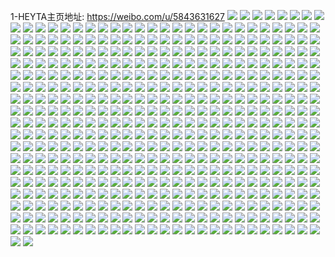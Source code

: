 1-HEYTA主页地址: https://weibo.com/u/5843631627 
![](https://wx4.sinaimg.cn/mw2000/006nthx1gy1h938jfwqo3j326p2wxe82.jpg) 
![](https://wx4.sinaimg.cn/mw2000/006nthx1gy1h938jrrliqj328i2zc4qs.jpg) 
![](https://wx4.sinaimg.cn/mw2000/006nthx1gy1h938jlgducj31jg21yhdt.jpg) 
![](https://wx4.sinaimg.cn/mw2000/006nthx1gy1h938ji811oj326e2wju0x.jpg) 
![](https://wx4.sinaimg.cn/mw2000/006nthx1gy1h938jkjd5yj329y31ahdt.jpg) 
![](https://wx4.sinaimg.cn/mw2000/006nthx1gy1h938jntskbj32b0659e84.jpg) 
![](https://wx4.sinaimg.cn/mw2000/006nthx1gy1h938jdn7cfj31s32dh7wh.jpg) 
![](https://wx4.sinaimg.cn/mw2000/006nthx1gy1h938jp1u5xj327u5wr1ky.jpg) 
![](https://wx4.sinaimg.cn/mw2000/006nthx1gy1h938jtz13uj329690ihdw.jpg) 
![](https://wx4.sinaimg.cn/mw2000/006nthx1gy1h8s2ejt9hnj31qc2b4kjl.jpg) 
![](https://wx4.sinaimg.cn/mw2000/006nthx1gy1h8s2emkt60j321s2qdkjm.jpg) 
![](https://wx4.sinaimg.cn/mw2000/006nthx1gy1h8s2eoarx9j31v42hf1ky.jpg) 
![](https://wx4.sinaimg.cn/mw2000/006nthx1gy1h8s2eqf2zkj31x52k67wi.jpg) 
![](https://wx4.sinaimg.cn/mw2000/006nthx1gy1h8s2eswypij31x62k87wi.jpg) 
![](https://wx4.sinaimg.cn/mw2000/006nthx1gy1h8s2f3ofglj32352poe82.jpg) 
![](https://wx4.sinaimg.cn/mw2000/006nthx1gy1h8phil1losj30el0eldgl.jpg) 
![](https://wx4.sinaimg.cn/mw2000/006nthx1gy1h8l1ogmxuoj31zd2z41l0.jpg) 
![](https://wx4.sinaimg.cn/mw2000/006nthx1gy1h8l1owcwboj323u35su10.jpg) 
![](https://wx4.sinaimg.cn/mw2000/006nthx1gy1h8l1patcg3j321f326npf.jpg) 
![](https://wx4.sinaimg.cn/mw2000/006nthx1gy1h8l1q5y7jwj31zd2z44qs.jpg) 
![](https://wx4.sinaimg.cn/mw2000/006nthx1gy1h8l1pqzhl8j323u35sb2c.jpg) 
![](https://wx4.sinaimg.cn/mw2000/006nthx1gy1h8l1o1410hj321f326qv7.jpg) 
![](https://wx4.sinaimg.cn/mw2000/006nthx1gy1h8hf22brnxj327f2xwhdt.jpg) 
![](https://wx4.sinaimg.cn/mw2000/006nthx1gy1h8hkekpjmwj31ql2biu0x.jpg) 
![](https://wx4.sinaimg.cn/mw2000/006nthx1gy1h8hkefd4gfj32903001kz.jpg) 
![](https://wx4.sinaimg.cn/mw2000/006nthx1gy1h8hkenpwmtj32882yz7wh.jpg) 
![](https://wx4.sinaimg.cn/mw2000/006nthx1gy1h8hf2e1l4rj32492tokjm.jpg) 
![](https://wx4.sinaimg.cn/mw2000/006nthx1gy1h8hkeqp3fjj329x3184qr.jpg) 
![](https://wx4.sinaimg.cn/mw2000/006nthx1gy1h8hkec2hoyj328t2zrnpe.jpg) 
![](https://wx4.sinaimg.cn/mw2000/006nthx1gy1h88h7urb35j31s91s9k9a.jpg) 
![](https://wx4.sinaimg.cn/mw2000/006nthx1gy1h88h7w1ra5j31rn1rndz8.jpg) 
![](https://wx4.sinaimg.cn/mw2000/006nthx1gy1h88h7tk2a0j322i2rcu0x.jpg) 
![](https://wx4.sinaimg.cn/mw2000/006nthx1gy1h88h82pcovj31t72ewnpd.jpg) 
![](https://wx4.sinaimg.cn/mw2000/006nthx1gy1h88h80s50qj327v2yh7wj.jpg) 
![](https://wx4.sinaimg.cn/mw2000/006nthx1gy1h88h85k6mnj31qi1qie81.jpg) 
![](https://wx4.sinaimg.cn/mw2000/006nthx1gy1h88h8gl57dj31ng279kjl.jpg) 
![](https://wx4.sinaimg.cn/mw2000/006nthx1gy1h88h878gn9j32502upkjl.jpg) 
![](https://wx4.sinaimg.cn/mw2000/006nthx1gy1h82lgtfcv3j32822ztx2z.jpg) 
![](https://wx4.sinaimg.cn/mw2000/006nthx1gy1h82lgvatntj32a331h1ky.jpg) 
![](https://wx4.sinaimg.cn/mw2000/006nthx1gy1h82lgu5eydj329y31aqqj.jpg) 
![](https://wx4.sinaimg.cn/mw2000/006nthx1gy1h82lgwbi10j32a431jnkq.jpg) 
![](https://wx4.sinaimg.cn/mw2000/006nthx1gy1h82lgx8y6kj32av32i4qp.jpg) 
![](https://wx4.sinaimg.cn/mw2000/006nthx1gy1h82lgsdeqjj327m2y71kz.jpg) 
![](https://wx4.sinaimg.cn/mw2000/006nthx1gy1h80h9h8edmj327u2ygkjn.jpg) 
![](https://wx4.sinaimg.cn/mw2000/006nthx1gy1h80h8q9mj9j320s2p1qv5.jpg) 
![](https://wx4.sinaimg.cn/mw2000/006nthx1gy1h80h8vm9naj327o2y9b2b.jpg) 
![](https://wx4.sinaimg.cn/mw2000/006nthx1gy1h80h9s4e53j321b2ptkjm.jpg) 
![](https://wx4.sinaimg.cn/mw2000/006nthx1gy1h80h8m02fnj326q2wy1kz.jpg) 
![](https://wx4.sinaimg.cn/mw2000/006nthx1gy1h80h8y1avvj32752xje81.jpg) 
![](https://wx4.sinaimg.cn/mw2000/006nthx1gy1h80h9pzkiyj32c03404nh.jpg) 
![](https://wx4.sinaimg.cn/mw2000/006nthx1gy1h7u3agg8xrj323n2sv1ky.jpg) 
![](https://wx4.sinaimg.cn/mw2000/006nthx1gy1h7u3aea5jxj31pb29rnpd.jpg) 
![](https://wx4.sinaimg.cn/mw2000/006nthx1gy1h7u3aidq0hj323y2tau0x.jpg) 
![](https://wx4.sinaimg.cn/mw2000/006nthx1gy1h7u3amokvcj32c0340e82.jpg) 
![](https://wx4.sinaimg.cn/mw2000/006nthx1gy1h7u3aoj54sj326e2wj1ky.jpg) 
![](https://wx4.sinaimg.cn/mw2000/006nthx1gy1h7u3asxs45j328n2zju0x.jpg) 
![](https://wx4.sinaimg.cn/mw2000/006nthx1gy1h7u3avdxojj32c0340x6q.jpg) 
![](https://wx4.sinaimg.cn/mw2000/006nthx1gy1h7u3bjy6xbj32822yskjl.jpg) 
![](https://wx4.sinaimg.cn/mw2000/006nthx1gy1h7u3aylepej31hf1zae81.jpg) 
![](https://wx4.sinaimg.cn/mw2000/006nthx1gy1h7f9plla8uj31hq28le81.jpg) 
![](https://wx4.sinaimg.cn/mw2000/006nthx1gy1h7f9pskylhj31r42c6wi3.jpg) 
![](https://wx4.sinaimg.cn/mw2000/006nthx1gy1h7f9ppitk3j30si11on6l.jpg) 
![](https://wx4.sinaimg.cn/mw2000/006nthx1gy1h7f9ptdy7mj30hs0bsq5g.jpg) 
![](https://wx4.sinaimg.cn/mw2000/006nthx1gy1h7f9pw7vekj32c0340gtj.jpg) 
![](https://wx4.sinaimg.cn/mw2000/006nthx1gy1h7f9ouv1q2j30hy0r4wf3.jpg) 
![](https://wx4.sinaimg.cn/mw2000/006nthx1gy1h7f9pne7apj31kw2dcnpd.jpg) 
![](https://wx4.sinaimg.cn/mw2000/006nthx1gy1h7f9pqn25uj30sg0iu0zx.jpg) 
![](https://wx4.sinaimg.cn/mw2000/006nthx1gy1h7f9q3m0s1j30yi1h6wqd.jpg) 
![](https://wx4.sinaimg.cn/mw2000/006nthx1gy1h7aks6qjrhj31ne277b12.jpg) 
![](https://wx4.sinaimg.cn/mw2000/006nthx1gy1h7aks2bvbbj321l2q4npd.jpg) 
![](https://wx4.sinaimg.cn/mw2000/006nthx1gy1h7aksn9g24j320n2othdt.jpg) 
![](https://wx4.sinaimg.cn/mw2000/006nthx1gy1h7akslixirj32a231fb29.jpg) 
![](https://wx4.sinaimg.cn/mw2000/006nthx1gy1h7akspo3fyj322e2r6gr0.jpg) 
![](https://wx4.sinaimg.cn/mw2000/006nthx1gy1h7aksewfcbj31ux2h8hdu.jpg) 
![](https://wx4.sinaimg.cn/mw2000/006nthx1gy1h79x3smwotj326q2wze83.jpg) 
![](https://wx4.sinaimg.cn/mw2000/006nthx1gy1h79x32twd7j326n2wxtxs.jpg) 
![](https://wx4.sinaimg.cn/mw2000/006nthx1gy1h79x37qmw0j31wl2jgao9.jpg) 
![](https://wx4.sinaimg.cn/mw2000/006nthx1gy1h79x3cvp6nj32953074qq.jpg) 
![](https://wx4.sinaimg.cn/mw2000/006nthx1gy1h79x3kz3uxj324n2u71kx.jpg) 
![](https://wx4.sinaimg.cn/mw2000/006nthx1gy1h79x2ttui3j327w2yk7sq.jpg) 
![](https://wx4.sinaimg.cn/mw2000/006nthx1gy1h74p1xix1cj32muburhe5.jpg) 
![](https://wx4.sinaimg.cn/mw2000/006nthx1gy1h74p8mqi11j32ouc3ru1a.jpg) 
![](https://wx4.sinaimg.cn/mw2000/006nthx1gy1h74p6soxjcj32tc480u13.jpg) 
![](https://wx4.sinaimg.cn/mw2000/006nthx1gy1h74p0dk9ozj32oic267wp.jpg) 
![](https://wx4.sinaimg.cn/mw2000/006nthx1gy1h74p5pkxrwj32tc480kjq.jpg) 
![](https://wx4.sinaimg.cn/mw2000/006nthx1gy1h74p441oscj32quccox6y.jpg) 
![](https://wx4.sinaimg.cn/mw2000/006nthx1gy1h717zv517nj32222qqqje.jpg) 
![](https://wx4.sinaimg.cn/mw2000/006nthx1gy1h71805rm92j31m425j7wi.jpg) 
![](https://wx4.sinaimg.cn/mw2000/006nthx1gy1h7180ndfsrj31eg1vahdt.jpg) 
![](https://wx4.sinaimg.cn/mw2000/006nthx1gy1h7180vuv4ij31vy2ihhdu.jpg) 
![](https://wx4.sinaimg.cn/mw2000/006nthx1gy1h718101y7xj320e2oin33.jpg) 
![](https://wx4.sinaimg.cn/mw2000/006nthx1gy1h717zmv45mj31wm2jitzv.jpg) 
![](https://wx4.sinaimg.cn/mw2000/006nthx1gy1h6x112hwtyj31k62c37wh.jpg) 
![](https://wx4.sinaimg.cn/mw2000/006nthx1gy1h6j51go6e7j32tc4804qp.jpg) 
![](https://wx4.sinaimg.cn/mw2000/006nthx1gy1h6j53bicslj32tc480kjp.jpg) 
![](https://wx4.sinaimg.cn/mw2000/006nthx1gy1h6j5d4ubk8j32tc480kjr.jpg) 
![](https://wx4.sinaimg.cn/mw2000/006nthx1gy1h6j5d04h6qj32tc4801l3.jpg) 
![](https://wx4.sinaimg.cn/mw2000/006nthx1gy1h6j4st8lyrj320x31ekjm.jpg) 
![](https://wx4.sinaimg.cn/mw2000/006nthx1gy1h6j4ys7i92j32tc480e85.jpg) 
![](https://wx4.sinaimg.cn/mw2000/006nthx1gy1h6j4rbr9xij30ot113t9n.jpg) 
![](https://wx4.sinaimg.cn/mw2000/006nthx1gy1h6j4rdgv2fj30sw179myl.jpg) 
![](https://wx4.sinaimg.cn/mw2000/006nthx1gy1h6j4rawcinj310u0rmap3.jpg) 
![](https://wx4.sinaimg.cn/mw2000/006nthx1gy1h6j4rf05nwj30tk189qih.jpg) 
![](https://wx4.sinaimg.cn/mw2000/006nthx1gy1h6j4rgxnaxj30u018wx59.jpg) 
![](https://wx4.sinaimg.cn/mw2000/006nthx1gy1h6j4riu7nzj30rs15lwuj.jpg) 
![](https://wx4.sinaimg.cn/mw2000/006nthx1gy1h6j1uxxqb9j32jb1p47wi.jpg) 
![](https://wx4.sinaimg.cn/mw2000/006nthx1gy1h6j1u8vex2j32n91ri7cd.jpg) 
![](https://wx4.sinaimg.cn/mw2000/006nthx1gy1h6j1vwd9djj32ny1s8hdu.jpg) 
![](https://wx4.sinaimg.cn/mw2000/006nthx1gy1h6j1vjvffxj31sm2ohand.jpg) 
![](https://wx4.sinaimg.cn/mw2000/006nthx1gy1h6j1xbt7s2j32n51rp4ko.jpg) 
![](https://wx4.sinaimg.cn/mw2000/006nthx1gy1h6j1woceawj31ro2n4qv6.jpg) 
![](https://wx4.sinaimg.cn/mw2000/006nthx1gy1h6e6c44f9mj32c0340nim.jpg) 
![](https://wx4.sinaimg.cn/mw2000/006nthx1gy1h6e6c7i48bj32c03404n0.jpg) 
![](https://wx4.sinaimg.cn/mw2000/006nthx1gy1h6e6c9wg8fj31xn2kvtn2.jpg) 
![](https://wx4.sinaimg.cn/mw2000/006nthx1gy1h67lylf922j30tj1d8neg.jpg) 
![](https://wx4.sinaimg.cn/mw2000/006nthx1gy1h67lynosekj30wi1i6ni0.jpg) 
![](https://wx4.sinaimg.cn/mw2000/006nthx1gy1h67lyiiqxaj327m2y6dll.jpg) 
![](https://wx4.sinaimg.cn/mw2000/006nthx1gy1h67lyun3d7j31xc3uowz2.jpg) 
![](https://wx4.sinaimg.cn/mw2000/006nthx1gy1h67lyxuoboj31k645odp2.jpg) 
![](https://wx4.sinaimg.cn/mw2000/006nthx1gy1h67lz9ozgbj31vp2i97o5.jpg) 
![](https://wx4.sinaimg.cn/mw2000/006nthx1gy1h67lz4uay4j31vu50u4qs.jpg) 
![](https://wx4.sinaimg.cn/mw2000/006nthx1gy1h67lzexwa0j322h2rakjm.jpg) 
![](https://wx4.sinaimg.cn/mw2000/006nthx1gy1h67lyjwx3hj30ue14jwhl.jpg) 
![](https://wx4.sinaimg.cn/mw2000/006nthx1gy1h64y40ckxej321y2qoqv5.jpg) 
![](https://wx4.sinaimg.cn/mw2000/006nthx1gy1h64y421ssrj31co1swe81.jpg) 
![](https://wx4.sinaimg.cn/mw2000/006nthx1gy1h64y4403mvj32c0340u0y.jpg) 
![](https://wx4.sinaimg.cn/mw2000/006nthx1gy1h64y4c9oexj323e2sik09.jpg) 
![](https://wx4.sinaimg.cn/mw2000/006nthx1gy1h64y4e0cbkj322k2rf46q.jpg) 
![](https://wx4.sinaimg.cn/mw2000/006nthx1gy1h64y45wjxnj32682wbe82.jpg) 
![](https://wx4.sinaimg.cn/mw2000/006nthx1gy1h64y4a9dvuj324p2u7tnp.jpg) 
![](https://wx4.sinaimg.cn/mw2000/006nthx1gy1h64y4fm814j322u2rqgw6.jpg) 
![](https://wx4.sinaimg.cn/mw2000/006nthx1gy1h64y4h3ys7j323u2t37a6.jpg) 
![](https://wx4.sinaimg.cn/mw2000/006nthx1gy1h64y4k2z7yj31sc463b29.jpg) 
![](https://wx4.sinaimg.cn/mw2000/006nthx1gy1h606dvdux5j326o2ww4bw.jpg) 
![](https://wx4.sinaimg.cn/mw2000/006nthx1gy1h606dxprvvj31ya2lq0w8.jpg) 
![](https://wx4.sinaimg.cn/mw2000/006nthx1gy1h606dn9rt5j31ot293tbc.jpg) 
![](https://wx4.sinaimg.cn/mw2000/006nthx1gy1h606dzup67j329630awm0.jpg) 
![](https://wx4.sinaimg.cn/mw2000/006nthx1gy1h606ekrajdj31q52aqn2t.jpg) 
![](https://wx4.sinaimg.cn/mw2000/006nthx1gy1h5wvgvnkduj32542uunpd.jpg) 
![](https://wx4.sinaimg.cn/mw2000/006nthx1gy1h5wvgsjrl0j31uib30npi.jpg) 
![](https://wx4.sinaimg.cn/mw2000/006nthx1gy1h5wvgx5uxqj31pz1pzq5e.jpg) 
![](https://wx4.sinaimg.cn/mw2000/006nthx1gy1h5wvgz6vvxj321p21pk16.jpg) 
![](https://wx4.sinaimg.cn/mw2000/006nthx1gy1h5sg0i4xv6j31k022okjl.jpg) 
![](https://wx4.sinaimg.cn/mw2000/006nthx1gy1h5sg05m4x0j31pg29xnnz.jpg) 
![](https://wx4.sinaimg.cn/mw2000/006nthx1gy1h5sg07lofpj31jt22f4q1.jpg) 
![](https://wx4.sinaimg.cn/mw2000/006nthx1gy1h5sg0aoxlej326u2x4wil.jpg) 
![](https://wx4.sinaimg.cn/mw2000/006nthx1gy1h5sg0er1n7j31oh2b6jw7.jpg) 
![](https://wx4.sinaimg.cn/mw2000/006nthx1gy1h5sg0gf8nqj31pr2acwlx.jpg) 
![](https://wx4.sinaimg.cn/mw2000/006nthx1gy1h5sg0d5c4kj31mm265td6.jpg) 
![](https://wx4.sinaimg.cn/mw2000/006nthx1gy1h5sg101cpkj324x2uk453.jpg) 
![](https://wx4.sinaimg.cn/mw2000/006nthx1gy1h5sg11tsm8j328j2zge81.jpg) 
![](https://wx4.sinaimg.cn/mw2000/006nthx1gy1h5sg1414fwj327r2yce81.jpg) 
![](https://wx4.sinaimg.cn/mw2000/006nthx1gy1h5mrcvqcnlj329e30i1ky.jpg) 
![](https://wx4.sinaimg.cn/mw2000/006nthx1gy1h5mrdox1inj327e2xvhdu.jpg) 
![](https://wx4.sinaimg.cn/mw2000/006nthx1gy1h5mrczr8ddj329s312qv5.jpg) 
![](https://wx4.sinaimg.cn/mw2000/006nthx1gy1h5mrd208iaj32582v1b29.jpg) 
![](https://wx4.sinaimg.cn/mw2000/006nthx1gy1h5mrdrixe2j31q52avb29.jpg) 
![](https://wx4.sinaimg.cn/mw2000/006nthx1gy1h558mh39f8j31sc28khdt.jpg) 
![](https://wx4.sinaimg.cn/mw2000/006nthx1gy1h3sawrqvwyj32c03404qr.jpg) 
![](https://wx4.sinaimg.cn/mw2000/006nthx1gy1h3sawt5p3oj32232qsx6p.jpg) 
![](https://wx4.sinaimg.cn/mw2000/006nthx1gy1h3saye8jamj325w2vxhdt.jpg) 
![](https://wx4.sinaimg.cn/mw2000/006nthx1gy1h3sawu7emzj322o2rkhdt.jpg) 
![](https://wx4.sinaimg.cn/mw2000/006nthx1gy1h3sawwmqngj328j2zme82.jpg) 
![](https://wx4.sinaimg.cn/mw2000/006nthx1gy1h3sawxppl5j32462tlkjl.jpg) 
![](https://wx4.sinaimg.cn/mw2000/006nthx1gy1h3sawzi4lfj329q3117wh.jpg) 
![](https://wx4.sinaimg.cn/mw2000/006nthx1gy1h3sax01p3zj317q1mcgyf.jpg) 
![](https://wx4.sinaimg.cn/mw2000/006nthx1gy1h2esyw5jgqj32482tnx6p.jpg) 
![](https://wx4.sinaimg.cn/mw2000/006nthx1gy1h2esyywc9cj327o33iu0x.jpg) 
![](https://wx4.sinaimg.cn/mw2000/006nthx1gy1h2esz14u4wj31y82lo7wh.jpg) 
![](https://wx4.sinaimg.cn/mw2000/006nthx1gy1h2esz33zmpj31zf2n8kjl.jpg) 
![](https://wx4.sinaimg.cn/mw2000/006nthx1gy1h2esyt4hfxj31yh2lzhdt.jpg) 
![](https://wx4.sinaimg.cn/mw2000/006nthx1gy1h2esz6fc4mj326r2x1npe.jpg) 
![](https://wx4.sinaimg.cn/mw2000/006nthx1gy1h2ck91qiqmj31tf2jl7wh.jpg) 
![](https://wx4.sinaimg.cn/mw2000/006nthx1gy1h2ck8zcdtzj31vv2n07wh.jpg) 
![](https://wx4.sinaimg.cn/mw2000/006nthx1gy1h108xsmnmdj31kw23vkjl.jpg) 
![](https://wx4.sinaimg.cn/mw2000/006nthx1gy1h09sk7t534j31kw27nkjl.jpg) 
![](https://wx4.sinaimg.cn/mw2000/006nthx1gy1h09skbwqynj31kw23vqv5.jpg) 
![](https://wx4.sinaimg.cn/mw2000/006nthx1gy1h09skfqu9pj31jr22ce81.jpg) 
![](https://wx4.sinaimg.cn/mw2000/006nthx1gy1h09skjuongj31kw23vnpd.jpg) 
![](https://wx4.sinaimg.cn/mw2000/006nthx1gy1h09q8l7ao8j31ig20mhdt.jpg) 
![](https://wx4.sinaimg.cn/mw2000/006nthx1gy1h09q8gufkzj31g21xfb29.jpg) 
![](https://wx4.sinaimg.cn/mw2000/006nthx1gy1h09q8oqrkyj31gz1ymb29.jpg) 
![](https://wx4.sinaimg.cn/mw2000/006nthx1gy1h09q8piuxwj30yh0yhdi8.jpg) 
![](https://wx4.sinaimg.cn/mw2000/006nthx1gy1gzvvvnap1mj32b9330hdv.jpg) 
![](https://wx4.sinaimg.cn/mw2000/006nthx1gy1gzvvvpxp48j32by33ynpd.jpg) 
![](https://wx4.sinaimg.cn/mw2000/006nthx1gy1gzvvvdu77mj31q62ax7wh.jpg) 
![](https://wx4.sinaimg.cn/mw2000/006nthx1gy1gzek332s73j32we26e7wh.jpg) 
![](https://wx4.sinaimg.cn/mw2000/006nthx1gy1gzek31zfknj31sb2dr1ht.jpg) 
![](https://wx4.sinaimg.cn/mw2000/006nthx1gy1gzek33msgoj31ci1so7n5.jpg) 
![](https://wx4.sinaimg.cn/mw2000/006nthx1gy1gzek3bdsxfj31mt25lnpd.jpg) 
![](https://wx4.sinaimg.cn/mw2000/006nthx1gy1gzek3098vfj317r1mban9.jpg) 
![](https://wx4.sinaimg.cn/mw2000/006nthx1gy1gzek362m44j31v42hjhdt.jpg) 
![](https://wx4.sinaimg.cn/mw2000/006nthx1gy1gzek3dqfzuj32c08pfnpj.jpg) 
![](https://wx4.sinaimg.cn/mw2000/006nthx1gy1gzek3f9qkej31n726xqv5.jpg) 
![](https://wx4.sinaimg.cn/mw2000/006nthx1gy1gz7nlp3t16j31hb1z3apv.jpg) 
![](https://wx4.sinaimg.cn/mw2000/006nthx1gy1gz7nlpozw6j31ms26ewwk.jpg) 
![](https://wx4.sinaimg.cn/mw2000/006nthx1gy1gz7nlo1l0lj31je21v1az.jpg) 
![](https://wx4.sinaimg.cn/mw2000/006nthx1gy1gyws98p139j31bhcn27wk.jpg) 
![](https://wx4.sinaimg.cn/mw2000/006nthx1gy1gyws9cqqcmj319icn04qu.jpg) 
![](https://wx4.sinaimg.cn/mw2000/006nthx1gy1gyws95yabtj31y1cn1kjp.jpg) 
![](https://wx4.sinaimg.cn/mw2000/006nthx1gy1gyws9isufij31imcmwx6u.jpg) 
![](https://wx4.sinaimg.cn/mw2000/006nthx1gy1gyws9nv5jzj31orcn17wl.jpg) 
![](https://wx4.sinaimg.cn/mw2000/006nthx1gy1gywsb00knjj30u00wi475.jpg) 
![](https://wx4.sinaimg.cn/mw2000/006nthx1gy1gyrhwqob7lj31om28v4qp.jpg) 
![](https://wx4.sinaimg.cn/mw2000/006nthx1gy1gyrhwpphzkj31911o3gw4.jpg) 
![](https://wx4.sinaimg.cn/mw2000/006nthx1gy1gyj5mko0nkj31na2e9e4t.jpg) 
![](https://wx4.sinaimg.cn/mw2000/006nthx1gy1gyj5mmmiwzj32a831nhdt.jpg) 
![](https://wx4.sinaimg.cn/mw2000/006nthx1gy1gyj5mqe5j9j327x2yke81.jpg) 
![](https://wx4.sinaimg.cn/mw2000/006nthx1gy1gyj5mp1ax1j32752xjx6p.jpg) 
![](https://wx4.sinaimg.cn/mw2000/006nthx1gy1gyc8l16encj325x2vuqv5.jpg) 
![](https://wx4.sinaimg.cn/mw2000/006nthx1gy1gyc8l2l93qj317n1m7k7y.jpg) 
![](https://wx4.sinaimg.cn/mw2000/006nthx1gy1gyc8oq1tuyj32c0340x6p.jpg) 
![](https://wx4.sinaimg.cn/mw2000/006nthx1gy1gyc8l23zdzj31o2282hdt.jpg) 
![](https://wx4.sinaimg.cn/mw2000/006nthx1gy1gyc8oowr6wj317r1mcqqt.jpg) 
![](https://wx4.sinaimg.cn/mw2000/006nthx1gy1gy51vqzubqj328e2z7e81.jpg) 
![](https://wx4.sinaimg.cn/mw2000/006nthx1gy1gy4e9veg55j32c03407wi.jpg) 
![](https://wx4.sinaimg.cn/mw2000/006nthx1gy1gy4e9yigvnj32c03407wi.jpg) 
![](https://wx4.sinaimg.cn/mw2000/006nthx1gy1gy30d9ebynj320v2p7e6u.jpg) 
![](https://wx4.sinaimg.cn/mw2000/006nthx1gy1gy30d3xygxj32bg33a4qp.jpg) 
![](https://wx4.sinaimg.cn/mw2000/006nthx1gy1gy30dawazaj32aq32b1kx.jpg) 
![](https://wx4.sinaimg.cn/mw2000/006nthx1gy1gy30d82midj32by33y4qp.jpg) 
![](https://wx4.sinaimg.cn/mw2000/006nthx1gy1gy0h4xhql5j325e2v77wi.jpg) 
![](https://wx4.sinaimg.cn/mw2000/006nthx1gy1gy0h4yj5ymj317y1m1nj3.jpg) 
![](https://wx4.sinaimg.cn/mw2000/006nthx1gy1gy0h4usulwj32012p1npd.jpg) 
![](https://wx4.sinaimg.cn/mw2000/006nthx1gy1gy0h4zrndnj31rn2d8twj.jpg) 
![](https://wx4.sinaimg.cn/mw2000/006nthx1gy1gxqgoiplyrj32862ywhdu.jpg) 
![](https://wx4.sinaimg.cn/mw2000/006nthx1gy1gxqgm9154mj327k2y3b2a.jpg) 
![](https://wx4.sinaimg.cn/mw2000/006nthx1gy1gxqgo5prs3j32c0340e82.jpg) 
![](https://wx4.sinaimg.cn/mw2000/006nthx1gy1gxqgov0o72j325r2vrqkt.jpg) 
![](https://wx4.sinaimg.cn/mw2000/006nthx1gy1gxhtsu1a43j32c0340b2a.jpg) 
![](https://wx4.sinaimg.cn/mw2000/006nthx1gy1gxhtsuwgw7j321p2xiqv5.jpg) 
![](https://wx4.sinaimg.cn/mw2000/006nthx1gy1gxhtsvums3j32112peb29.jpg) 
![](https://wx4.sinaimg.cn/mw2000/006nthx1gy1gxfld28oppj30f40mo408.jpg) 
![](https://wx4.sinaimg.cn/mw2000/006nthx1gy1gxfld1uni0j30vx1cxu0b.jpg) 
![](https://wx4.sinaimg.cn/mw2000/006nthx1gy1gxflcvxd3gj30of10mzr5.jpg) 
![](https://wx4.sinaimg.cn/mw2000/006nthx1gy1gxflcwdhnaj30to1dgguq.jpg) 
![](https://wx4.sinaimg.cn/mw2000/006nthx1gy1gxflcy2d23j32862yuu0y.jpg) 
![](https://wx4.sinaimg.cn/mw2000/006nthx1gy1gxfld0fd6wj31ru2f9e7m.jpg) 
![](https://wx4.sinaimg.cn/mw2000/006nthx1gy1gxflcv46ewj324u3u9b2c.jpg) 
![](https://wx4.sinaimg.cn/mw2000/006nthx1gy1gxfld2zyjgj30uw1fiao1.jpg) 
![](https://wx4.sinaimg.cn/mw2000/006nthx1gy1gxfld3fz1mj30t217ldkx.jpg) 
![](https://wx4.sinaimg.cn/mw2000/006nthx1gy1gx5kd2y0usj32c03401kz.jpg) 
![](https://wx4.sinaimg.cn/mw2000/006nthx1gy1gx5kd53gdnj32c0340hdt.jpg) 
![](https://wx4.sinaimg.cn/mw2000/006nthx1gy1gx5kd76aysj33402c0npd.jpg) 
![](https://wx4.sinaimg.cn/mw2000/006nthx1gy1gx5kdehqsfj32c03407wi.jpg) 
![](https://wx4.sinaimg.cn/mw2000/006nthx1gy1gx5kdk7kq2j31sc2dsb2a.jpg) 
![](https://wx4.sinaimg.cn/mw2000/006nthx1gy1gx5khb23ahj33402c0b2c.jpg) 
![](https://wx4.sinaimg.cn/mw2000/006nthx1gy1gx5kd0p6fxj31510usgup.jpg) 
![](https://wx4.sinaimg.cn/mw2000/006nthx1gy1gx5kdp8q8lj32c0340u0z.jpg) 
![](https://wx4.sinaimg.cn/mw2000/006nthx1gy1gx5khf9aqjj31s12ddkc2.jpg) 
![](https://wx4.sinaimg.cn/mw2000/006nthx1gy1gx3z3sm82ej328l2zgx6p.jpg) 
![](https://wx4.sinaimg.cn/mw2000/006nthx1gy1gx3z3vl5ljj3295306hdu.jpg) 
![](https://wx4.sinaimg.cn/mw2000/006nthx1gy1gx3z3xie0fj31mz2667wh.jpg) 
![](https://wx4.sinaimg.cn/mw2000/006nthx1gy1gx3z44g5mqj32c0340npd.jpg) 
![](https://wx4.sinaimg.cn/mw2000/006nthx1gy1gx3z42t4ntj31sc2dsnpd.jpg) 
![](https://wx4.sinaimg.cn/mw2000/006nthx1gy1gx3z409192j32252qv4qq.jpg) 
![](https://wx4.sinaimg.cn/mw2000/006nthx1gy1gx2t14uy3lj31h523re81.jpg) 
![](https://wx4.sinaimg.cn/mw2000/006nthx1gy1gx2t17a2rhj31kk2767wh.jpg) 
![](https://wx4.sinaimg.cn/mw2000/006nthx1gy1gx2t13iis3j31dw20gnno.jpg) 
![](https://wx4.sinaimg.cn/mw2000/006nthx1gy1gx2t18m9ktj31mn267nkf.jpg) 
![](https://wx4.sinaimg.cn/mw2000/006nthx1gy1gwx0o78gofj31se2dqe81.jpg) 
![](https://wx4.sinaimg.cn/mw2000/006nthx1gy1gwx0ph3pd1j31qt293h4t.jpg) 
![](https://wx4.sinaimg.cn/mw2000/006nthx1gy1gwx0o8uea1j32782tub29.jpg) 
![](https://wx4.sinaimg.cn/mw2000/006nthx1gy1gwx0oaot07j32c0340x6p.jpg) 
![](https://wx4.sinaimg.cn/mw2000/006nthx1gy1gwx0obqkssj317r1mcqc8.jpg) 
![](https://wx4.sinaimg.cn/mw2000/006nthx1gy1gwx0od23yjj31sc2dsnfd.jpg) 
![](https://wx4.sinaimg.cn/mw2000/006nthx1gy1gwx0oeu5bzj31sc2dshdt.jpg) 
![](https://wx4.sinaimg.cn/mw2000/006nthx1gy1gwx0omhrmpj32c03401l1.jpg) 
![](https://wx4.sinaimg.cn/mw2000/006nthx1gy1gwx0or0e0vj32c0340e81.jpg) 
![](https://wx4.sinaimg.cn/mw2000/006nthx1gy1gwx0owcbocj33402c07wh.jpg) 
![](https://wx4.sinaimg.cn/mw2000/006nthx1gy1gwx0oykjssj311z1bntki.jpg) 
![](https://wx4.sinaimg.cn/mw2000/006nthx1gy1gwx0p7zjjgj32ad31t7wh.jpg) 
![](https://wx4.sinaimg.cn/mw2000/006nthx1gy1gwx0pd0nhdj32c03401gf.jpg) 
![](https://wx4.sinaimg.cn/mw2000/006nthx1gy1gwurc0o5ybj327l2y5u0x.jpg) 
![](https://wx4.sinaimg.cn/mw2000/006nthx1gy1gwurbsj0vfj326g326x6q.jpg) 
![](https://wx4.sinaimg.cn/mw2000/006nthx1gy1gwurboc2csj32712xakjm.jpg) 
![](https://wx4.sinaimg.cn/mw2000/006nthx1gy1gwurbxjoegj327i30jkjm.jpg) 
![](https://wx4.sinaimg.cn/mw2000/006nthx1gy1gwurbvvexwj324q2we1ky.jpg) 
![](https://wx4.sinaimg.cn/mw2000/006nthx1gy1gwurbucwp7j328d2z51ky.jpg) 
![](https://wx4.sinaimg.cn/mw2000/006nthx1gy1gwq2pmpx23j31kw2dcqv5.jpg) 
![](https://wx4.sinaimg.cn/mw2000/006nthx1gy1gwq2prr4gmj31kw2dcnpd.jpg) 
![](https://wx4.sinaimg.cn/mw2000/006nthx1gy1gwq2pyifz0j32722xeb2a.jpg) 
![](https://wx4.sinaimg.cn/mw2000/006nthx1gy1gwn5y8q7e0j31ii20l1at.jpg) 
![](https://wx4.sinaimg.cn/mw2000/006nthx1gy1gwn5yb0arwj321a2vje81.jpg) 
![](https://wx4.sinaimg.cn/mw2000/006nthx1gy1gwn5y7e743j323j2wvkjl.jpg) 
![](https://wx4.sinaimg.cn/mw2000/006nthx1gy1gwn5ycswk7j324f2tw7wh.jpg) 
![](https://wx4.sinaimg.cn/mw2000/006nthx1gy1gwfweln3jgj32c0340b2b.jpg) 
![](https://wx4.sinaimg.cn/mw2000/006nthx1gy1gwfweo3pnij31ul2kfnpd.jpg) 
![](https://wx4.sinaimg.cn/mw2000/006nthx1gy1gwfwer315tj32082oa7wi.jpg) 
![](https://wx4.sinaimg.cn/mw2000/006nthx1gy1gwfwerrjsoj30yi0rmdmz.jpg) 
![](https://wx4.sinaimg.cn/mw2000/006nthx1gy1gwfwet9tu2j30yi0rm49c.jpg) 
![](https://wx4.sinaimg.cn/mw2000/006nthx1gy1gwfwetswzyj30yi0rmjwz.jpg) 
![](https://wx4.sinaimg.cn/mw2000/006nthx1gy1gwbht59h2xj32c0340kjl.jpg) 
![](https://wx4.sinaimg.cn/mw2000/006nthx1gy1gwbht9nwrcj32c03404qq.jpg) 
![](https://wx4.sinaimg.cn/mw2000/006nthx1gy1gwbhtdp55oj32c03401ky.jpg) 
![](https://wx4.sinaimg.cn/mw2000/006nthx1gy1gwbhthmt8dj3292302e81.jpg) 
![](https://wx4.sinaimg.cn/mw2000/006nthx1gy1gwbhtfamqdj32c02c0npd.jpg) 
![](https://wx4.sinaimg.cn/mw2000/006nthx1gy1gwbht2stb4j32c02c07wh.jpg) 
![](https://wx4.sinaimg.cn/mw2000/006nthx1gy1gw4vjg9golj312c19t14q.jpg) 
![](https://wx4.sinaimg.cn/mw2000/006nthx1gy1gw4vjf5qs0j32c0340hdv.jpg) 
![](https://wx4.sinaimg.cn/mw2000/006nthx1gy1gw4vjj8bvbj32c02c04qq.jpg) 
![](https://wx4.sinaimg.cn/mw2000/006nthx1gy1gw4vjqlwyrj32c02c0b29.jpg) 
![](https://wx4.sinaimg.cn/mw2000/006nthx1gy1gw4vja6fszj32c03404qp.jpg) 
![](https://wx4.sinaimg.cn/mw2000/006nthx1gy1gw4vjl36yaj32c0340e81.jpg) 
![](https://wx4.sinaimg.cn/mw2000/006nthx1gy1gw4vjmiq4wj317r17r4mt.jpg) 
![](https://wx4.sinaimg.cn/mw2000/006nthx1gy1gw4vjtfwnnj32c0340u0x.jpg) 
![](https://wx4.sinaimg.cn/mw2000/006nthx1gy1gw4vj8ct4dj31jd1rl1fq.jpg) 
![](https://wx4.sinaimg.cn/mw2000/006nthx1gy1gvyqjv6hn5j31it20x1kx.jpg) 
![](https://wx4.sinaimg.cn/mw2000/006nthx1gy1gvyqjtdj6qj31sg2dsb29.jpg) 
![](https://wx4.sinaimg.cn/mw2000/006nthx1gy1gvpqjkrdwxj60x416tthu02.jpg) 
![](https://wx4.sinaimg.cn/mw2000/006nthx1gy1gvpesoz97bj62ac4ko1kz02.jpg) 
![](https://wx4.sinaimg.cn/mw2000/006nthx1gy1gvpesxodrmj626a33uqv602.jpg) 
![](https://wx4.sinaimg.cn/mw2000/006nthx1gy1gvpesuqak4j61xw2l7e8102.jpg) 
![](https://wx4.sinaimg.cn/mw2000/006nthx1gy1gvpesq528dj62c03407wh02.jpg) 
![](https://wx4.sinaimg.cn/mw2000/006nthx1gy1gvpesson0nj62c03404qq02.jpg) 
![](https://wx4.sinaimg.cn/mw2000/006nthx1gy1gvpesvbwqxj60nj0zv42m02.jpg) 
![](https://wx4.sinaimg.cn/mw2000/006nthx1gy1gvh8koh7qmj62c0340b2e02.jpg) 
![](https://wx4.sinaimg.cn/mw2000/006nthx1gy1gvh8kra3p7j62c0340kjl02.jpg) 
![](https://wx4.sinaimg.cn/mw2000/006nthx1gy1gvh8kpzcwbj62592xqnpd02.jpg) 
![](https://wx4.sinaimg.cn/mw2000/006nthx1gy1gvh8ksz8cij61xj2qfx6p02.jpg) 
![](https://wx4.sinaimg.cn/mw2000/006nthx1gy1gv3l1ihpd8j619e1ofdpv02.jpg) 
![](https://wx4.sinaimg.cn/mw2000/006nthx1gy1gv3l4d85baj628c28cqv602.jpg) 
![](https://wx4.sinaimg.cn/mw2000/006nthx1gy1gv3l1b1rt2j626a2wd7wh02.jpg) 
![](https://wx4.sinaimg.cn/mw2000/006nthx1gy1gv3l1cc85jj61sg1sgqom02.jpg) 
![](https://wx4.sinaimg.cn/mw2000/006nthx1gy1guxqffp4gmj62c02c0hdt02.jpg) 
![](https://wx4.sinaimg.cn/mw2000/006nthx1gy1guxqfgxs02j60yi1c5qb702.jpg) 
![](https://wx4.sinaimg.cn/mw2000/006nthx1gy1guxqfi2su8j61qh1qh1ko02.jpg) 
![](https://wx4.sinaimg.cn/mw2000/006nthx1gy1guxqfgf5g6j61es1es7iy02.jpg) 
![](https://wx4.sinaimg.cn/mw2000/006nthx1gy1guvk1xabulj61og1ogn9n02.jpg) 
![](https://wx4.sinaimg.cn/mw2000/006nthx1gy1guvk20ictbj62c02c0u0x02.jpg) 
![](https://wx4.sinaimg.cn/mw2000/006nthx1gy1guvk2fkjrjj61sg2dsqiv02.jpg) 
![](https://wx4.sinaimg.cn/mw2000/006nthx1gy1guvk6iy38uj61p22987l402.jpg) 
![](https://wx4.sinaimg.cn/mw2000/006nthx1gy1guvk2egwo4j61ei1eiwv702.jpg) 
![](https://wx4.sinaimg.cn/mw2000/006nthx1gy1guvk1rtll7j62c0340hdt02.jpg) 
![](https://wx4.sinaimg.cn/mw2000/006nthx1gy1guvk1icxa1j60xc1aok0q02.jpg) 
![](https://wx4.sinaimg.cn/mw2000/006nthx1gy1guvk1lqkbgj62c0340npd02.jpg) 
![](https://wx4.sinaimg.cn/mw2000/006nthx1gy1guvk2b24oaj62c0340b2d02.jpg) 
![](https://wx4.sinaimg.cn/mw2000/006nthx1gy1gurukneithj62c02c0kjl02.jpg) 
![](https://wx4.sinaimg.cn/mw2000/006nthx1gy1gurukr59bvj6287287qv502.jpg) 
![](https://wx4.sinaimg.cn/mw2000/006nthx1gy1guruklz6whj62c02c0kjl02.jpg) 
![](https://wx4.sinaimg.cn/mw2000/006nthx1gy1gurukdsaeaj61sg286tqy02.jpg) 
![](https://wx4.sinaimg.cn/mw2000/006nthx1gy1gurukhf3fxj62c02c01kx02.jpg) 
![](https://wx4.sinaimg.cn/mw2000/006nthx1gy1gurukeeyo9j61lu1luws402.jpg) 
![](https://wx4.sinaimg.cn/mw2000/006nthx1gy1gurukgca8vj62c02c0kjl02.jpg) 
![](https://wx4.sinaimg.cn/mw2000/006nthx1gy1gurukd0yj8j61o71o77rm02.jpg) 
![](https://wx4.sinaimg.cn/mw2000/006nthx1gy1gurukkmeylj62c03404qr02.jpg) 
![](https://wx4.sinaimg.cn/mw2000/006nthx1gy1guqpfnhl2lj62102u71ky02.jpg) 
![](https://wx4.sinaimg.cn/mw2000/006nthx1gy1guqpfl25cgj61yv2r7hdt02.jpg) 
![](https://wx4.sinaimg.cn/mw2000/006nthx1gy1guqpfoh1pyj61dv1udk8i02.jpg) 
![](https://wx4.sinaimg.cn/mw2000/006nthx1gy1guqpfplr7bj61lo1lo19x02.jpg) 
![](https://wx4.sinaimg.cn/mw2000/006nthx1gy1gunjqlrv6hj61sg2ds7va02.jpg) 
![](https://wx4.sinaimg.cn/mw2000/006nthx1gy1gunjqx15qyj61r829zb2902.jpg) 
![](https://wx4.sinaimg.cn/mw2000/006nthx1gy1gunjqbceuxj61441hi4qp02.jpg) 
![](https://wx4.sinaimg.cn/mw2000/006nthx1gy1gugdqueworj627d2xtb2c02.jpg) 
![](https://wx4.sinaimg.cn/mw2000/006nthx1gy1gugdqvlrykj61lt2521kx02.jpg) 
![](https://wx4.sinaimg.cn/mw2000/006nthx1gy1gugdqr2ozvj62c0340x6s02.jpg) 
![](https://wx4.sinaimg.cn/mw2000/006nthx1gy1gue35dzekuj60lj0sp41k02.jpg) 
![](https://wx4.sinaimg.cn/mw2000/006nthx1gy1gue35hn7mdj60ni0wxgrz02.jpg) 
![](https://wx4.sinaimg.cn/mw2000/006nthx1gy1gue35jhgaoj620d2tbb2902.jpg) 
![](https://wx4.sinaimg.cn/mw2000/006nthx1gy1gthv1pdbm7j62c02c04qp02.jpg) 
![](https://wx4.sinaimg.cn/mw2000/006nthx1gy1gthv1qog6ij61v31v2b2902.jpg) 
![](https://wx4.sinaimg.cn/mw2000/006nthx1gy1gthv1k79vaj626e26eqv502.jpg) 
![](https://wx4.sinaimg.cn/mw2000/006nthx1gy1gthv1m9prbj62c02c0npd02.jpg) 
![](https://wx4.sinaimg.cn/mw2000/006nthx1gy1gthv1l6jr0j62c02c0e8102.jpg) 
![](https://wx4.sinaimg.cn/mw2000/006nthx1gy1gthv1r9q6aj61ei1eikar02.jpg) 
![](https://wx4.sinaimg.cn/mw2000/006nthx1gy1gthv1sf9hzj62c02c0e8202.jpg) 
![](https://wx4.sinaimg.cn/mw2000/006nthx1gy1gthv1ogz5gj62c02c0qv502.jpg) 
![](https://wx4.sinaimg.cn/mw2000/006nthx1gy1gthv8gu1ncj61w81w8aw302.jpg) 
![](https://wx4.sinaimg.cn/mw2000/006nthx1gy1gsovbs6caej31ri2n8ayy.jpg) 
![](https://wx4.sinaimg.cn/mw2000/006nthx1gy1gsovbu8toaj30px11bjx8.jpg) 
![](https://wx4.sinaimg.cn/mw2000/006nthx1gy1gsovburtkgj30n60urdj8.jpg) 
![](https://wx4.sinaimg.cn/mw2000/006nthx1gy1gsovbva08jj316r1l01am.jpg) 
![](https://wx4.sinaimg.cn/mw2000/006nthx1gy1gry7p736x2j32c02c04qp.jpg) 
![](https://wx4.sinaimg.cn/mw2000/006nthx1gy1gry7pbtrepj32c02c0b29.jpg) 
![](https://wx4.sinaimg.cn/mw2000/006nthx1gy1gry7oq3a39j32ds1r0h82.jpg) 
![](https://wx4.sinaimg.cn/mw2000/006nthx1gy1gry7pmdtiyj31v12qme81.jpg) 
![](https://wx4.sinaimg.cn/mw2000/006nthx1gy1gry7pi62fmj31va2qs7wh.jpg) 
![](https://wx4.sinaimg.cn/mw2000/006nthx1gy1gry7pq5r34j31tt2qxb29.jpg) 
![](https://wx4.sinaimg.cn/mw2000/006nthx1gy1gry7puj60ij31qc2b4hdt.jpg) 
![](https://wx4.sinaimg.cn/mw2000/006nthx1gy1gry7pxua3nj321w2qk1kx.jpg) 
![](https://wx4.sinaimg.cn/mw2000/006nthx1gy1gry7q3rok7j31og2io19k.jpg) 
![](https://wx4.sinaimg.cn/mw2000/006nthx1gy1gry7q1hav1j31hr1hr7m5.jpg) 
![](https://wx4.sinaimg.cn/mw2000/006nthx1gy1gry7pz6varj30qo12lwk4.jpg) 
![](https://wx4.sinaimg.cn/mw2000/006nthx1gy1grpbciwdisj30h80h8ab5.jpg) 
![](https://wx4.sinaimg.cn/mw2000/006nthx1gy1grpbcjtt7jj32c02c01kx.jpg) 
![](https://wx4.sinaimg.cn/mw2000/006nthx1gy1grpbcki625j31j41j4qkr.jpg) 
![](https://wx4.sinaimg.cn/mw2000/006nthx1gy1grpbcloow2j31gz1gzb29.jpg) 
![](https://wx4.sinaimg.cn/mw2000/006nthx1gy1gqcb98r14kj31ik29v7wh.jpg) 
![](https://wx4.sinaimg.cn/mw2000/006nthx1gy1gqcb979q00j317f1t2qqg.jpg) 
![](https://wx4.sinaimg.cn/mw2000/006nthx1ly1gp12nknx27j32ao1j4x61.jpg) 
![](https://wx4.sinaimg.cn/mw2000/006nthx1ly1gp12nlk5q4j329m1if4qp.jpg) 
![](https://wx4.sinaimg.cn/mw2000/006nthx1ly1gp12nm7x6lj325c2v01kx.jpg) 
![](https://wx4.sinaimg.cn/mw2000/006nthx1ly1gp12nn50z6j310l1hfk5c.jpg) 
![](https://wx4.sinaimg.cn/mw2000/006nthx1ly1gp12nnz4yvj30x51j4to5.jpg) 
![](https://wx4.sinaimg.cn/mw2000/006nthx1ly1gp12nonh5hj32851hfqro.jpg) 
![](https://wx4.sinaimg.cn/mw2000/006nthx1ly1gp12npwbloj32ao1j4npe.jpg) 
![](https://wx4.sinaimg.cn/mw2000/006nthx1ly1gp12njonedj328j1hpx6p.jpg) 
![](https://wx4.sinaimg.cn/mw2000/006nthx1ly1gp12nqxrjcj329c1i8qv5.jpg) 
![](https://wx4.sinaimg.cn/mw2000/006nthx1ly1gmuah1nxykj328k28khdt.jpg) 
![](https://wx4.sinaimg.cn/mw2000/006nthx1ly1gmuah451r0j31hu1hutp7.jpg) 
![](https://wx4.sinaimg.cn/mw2000/006nthx1ly1gmuahdkrmqj31ei1eiqji.jpg) 
![](https://wx4.sinaimg.cn/mw2000/006nthx1ly1gmuahbitv0j319b1qiqjo.jpg) 
![](https://wx4.sinaimg.cn/mw2000/006nthx1ly1gmom59cysmj314g1hxn7p.jpg) 
![](https://wx4.sinaimg.cn/mw2000/006nthx1ly1gmom59yx1oj317r1mc48h.jpg) 
![](https://wx4.sinaimg.cn/mw2000/006nthx1ly1gmom5bft6qj31qo1qohcu.jpg) 
![](https://wx4.sinaimg.cn/mw2000/006nthx1ly1gm14kc6a0nj31e41e4wwh.jpg) 
![](https://wx4.sinaimg.cn/mw2000/006nthx1ly1gm14kdxbrwj31he1heauh.jpg) 
![](https://wx4.sinaimg.cn/mw2000/006nthx1ly1gle0xl0bznj32c02c0hdt.jpg) 
![](https://wx4.sinaimg.cn/mw2000/006nthx1ly1gle0xjl0o8j324o24onpd.jpg) 
![](https://wx4.sinaimg.cn/mw2000/006nthx1ly1gle0xgfraqj31su5efqv7.jpg) 
![](https://wx4.sinaimg.cn/mw2000/006nthx1ly1gle0xhkegmj31ei1ei1kx.jpg) 
![](https://wx4.sinaimg.cn/mw2000/006nthx1ly1gle0wv168oj32c02c0qv5.jpg) 
![](https://wx4.sinaimg.cn/mw2000/006nthx1ly1gle0xia7sjj31ei1eiww8.jpg) 
![](https://wx4.sinaimg.cn/mw2000/006nthx1ly1glc1gj1qdcj32c02c0e81.jpg) 
![](https://wx4.sinaimg.cn/mw2000/006nthx1ly1glc1gkg7uqj32bi2bib29.jpg) 
![](https://wx4.sinaimg.cn/mw2000/006nthx1ly1gkqz0h9jowj31bb2171kx.jpg) 
![](https://wx4.sinaimg.cn/mw2000/006nthx1ly1gkqz0folelj30yi1l8wvh.jpg) 
![](https://wx4.sinaimg.cn/mw2000/006nthx1ly1gkqz0iv2vmj326s26skjl.jpg) 
![](https://wx4.sinaimg.cn/mw2000/006nthx1ly1gkp5vpe7ozj31400u0n6m.jpg) 
![](https://wx4.sinaimg.cn/mw2000/006nthx1ly1gkp5vt920gj30wo16rdmr.jpg) 
![](https://wx4.sinaimg.cn/mw2000/006nthx1ly1gkp5vjqjw7j31t71cw1kx.jpg) 
![](https://wx4.sinaimg.cn/mw2000/006nthx1ly1gkp5vspjq0j323v23vb29.jpg) 
![](https://wx4.sinaimg.cn/mw2000/006nthx1ly1gkp5vq5n0zj31ei1eik6j.jpg) 
![](https://wx4.sinaimg.cn/mw2000/006nthx1ly1gkp5voczbmj32go6rr4qt.jpg) 
![](https://wx4.sinaimg.cn/mw2000/006nthx1ly1gkc903cgsjj329u316x6p.jpg) 
![](https://wx4.sinaimg.cn/mw2000/006nthx1ly1gkc8zzb2udj30xl0xlgvl.jpg) 
![](https://wx4.sinaimg.cn/mw2000/006nthx1ly1gkc91ral15j30zz1hy4ce.jpg) 
![](https://wx4.sinaimg.cn/mw2000/006nthx1ly1gkc904nqwvj30l00s0afl.jpg) 
![](https://wx4.sinaimg.cn/mw2000/006nthx1ly1gkc8zo1ix2j310e10e7l9.jpg) 
![](https://wx4.sinaimg.cn/mw2000/006nthx1ly1gkc9000567j30mi0u0tg1.jpg) 
![](https://wx4.sinaimg.cn/mw2000/006nthx1ly1gkc8zr8qbej316c2cob29.jpg) 
![](https://wx4.sinaimg.cn/mw2000/006nthx1ly1gkc8zxmoesj31sg1sgx6s.jpg) 
![](https://wx4.sinaimg.cn/mw2000/006nthx1ly1gkc8zpmvycj312o25cawb.jpg) 
![](https://wx4.sinaimg.cn/mw2000/006nthx1ly1gk8ub6c08xj32c04o01kz.jpg) 
![](https://wx4.sinaimg.cn/mw2000/006nthx1ly1gk8ubrc6rwj32c04o0x6r.jpg) 
![](https://wx4.sinaimg.cn/mw2000/006nthx1ly1gk8ub4f1ixj324c48ox6q.jpg) 
![](https://wx4.sinaimg.cn/mw2000/006nthx1ly1gk8ubbxvzmj31f41f4qv6.jpg) 
![](https://wx4.sinaimg.cn/mw2000/006nthx1ly1gk8ubcjenoj30s70s7wsl.jpg) 
![](https://wx4.sinaimg.cn/mw2000/006nthx1ly1gk8ube2gsoj32c02c0e82.jpg) 
![](https://wx4.sinaimg.cn/mw2000/006nthx1ly1gjtun2pxh8j316e16ek6b.jpg) 
![](https://wx4.sinaimg.cn/mw2000/006nthx1ly1gjtun48euyj31jq1jqb0j.jpg) 
![](https://wx4.sinaimg.cn/mw2000/006nthx1ly1gjtun5izrqj31hk1hk7sj.jpg) 
![](https://wx4.sinaimg.cn/mw2000/006nthx1ly1gjc0wfxw3vj31hc1wz19a.jpg) 
![](https://wx4.sinaimg.cn/mw2000/006nthx1ly1gidg2z5uotj33344mo4qr.jpg) 
![](https://wx4.sinaimg.cn/mw2000/006nthx1ly1gidg3139a1j33344mokjn.jpg) 
![](https://wx4.sinaimg.cn/mw2000/006nthx1ly1gidg2xoar1j34mo334qv7.jpg) 
![](https://wx4.sinaimg.cn/mw2000/006nthx1ly1gibjvk80emj32c02c0u0x.jpg) 
![](https://wx4.sinaimg.cn/mw2000/006nthx1ly1gibjvigpzhj31hf1hfket.jpg) 
![](https://wx4.sinaimg.cn/mw2000/006nthx1ly1gibjvl9bcfj310n1o17ox.jpg) 
![](https://wx4.sinaimg.cn/mw2000/006nthx1ly1gi9xa3ydb3j30hm0hm422.jpg) 
![](https://wx4.sinaimg.cn/mw2000/006nthx1ly1gi9xa3fr3xj30kr0kr46m.jpg) 
![](https://wx4.sinaimg.cn/mw2000/006nthx1ly1gi9xa48xlvj31ei1ei1aw.jpg) 
![](https://wx4.sinaimg.cn/mw2000/006nthx1ly1gi9xa5pvm9j32c02c01ky.jpg) 
![](https://wx4.sinaimg.cn/mw2000/006nthx1ly1ght2svjkt6j31dc1db1h6.jpg) 
![](https://wx4.sinaimg.cn/mw2000/006nthx1ly1ght2sxjs1nj31581pvhdu.jpg) 
![](https://wx4.sinaimg.cn/mw2000/006nthx1ly1ght2szee8pj31si1si1l0.jpg) 
![](https://wx4.sinaimg.cn/mw2000/006nthx1ly1ght2suacgyj32c02c0b2a.jpg) 
![](https://wx4.sinaimg.cn/mw2000/006nthx1ly1gcuxr6vhodj31ei1ei1dz.jpg) 
![](https://wx4.sinaimg.cn/mw2000/006nthx1ly1gcuxr7wjt9j31ei1eih45.jpg) 
![](https://wx4.sinaimg.cn/mw2000/006nthx1ly1gcuxr8nsb1j31ei1ei4qp.jpg) 
